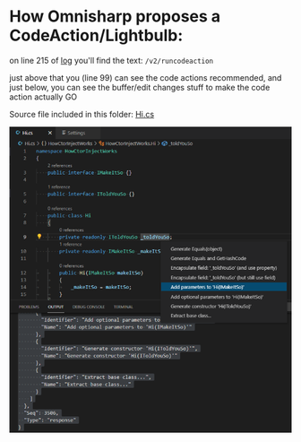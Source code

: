 # How Omnisharp proposes a CodeAction/Lightbulb:

on line 215 of [log](log.txt) you'll find the text: `/v2/runcodeaction`

just above that you (line 99) can see the code actions recommended, and just below, you can see the buffer/edit changes stuff to make the code action actually GO

Source file included in this folder: [Hi.cs](Hi.cs)

![In Action](ctor-code-action.png?raw=true "In Action")